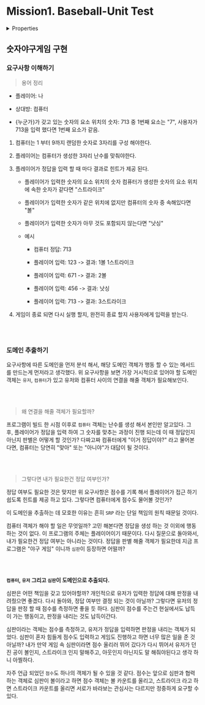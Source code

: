 # Mission1. Baseball-Unit Test

<details>

<summary>Properties</summary>

:pencil:2024.08.23

:computer: [source\_code](https://github.com/LeeJuHwan/java-baseball/tree/mission2-jhlee/src/main/java)

</details>

## 숫자야구게임 구현


### 요구사항 이해하기


> 용어 정리

- 플레이어: 나

- 상대방: 컴퓨터

- {누군가}가 갖고 있는 숫자의 요소 위치의 숫자: 713 중 1번째 요소는 "7", 사용자가 713을 입력 했다면 1번째 요소가 같음.

1. 컴퓨터는 1 부터 9까지 랜덤한 숫자로 3자리를 구성 해야한다.

2. 플레이어는 컴퓨터가 생성한 3자리 난수를 맞춰야한다.

3. 플레이어가 정답을 입력 할 때 마다 결과로 힌트가 제공 된다.

    - 플레이어가 입력한 숫자의 요소 위치의 숫자 컴퓨터가 생성한 숫자의 요소 위치에 속한  숫자가 같다면 "스트라이크"

    - 플레이어가 입력한 숫자가 같은 위치에 없지만 컴퓨터의 숫자 중 속해있다면 "볼"

    - 플레이어가 입력한 숫자가 아무 것도 포함되지 않는다면 "낫싱"

    - 예시
        - 컴퓨터 정답: 713

        - 플레이어 입력: 123 -> 결과: 1볼 1스트라이크

        - 플레이어 입력: 671 -> 결과: 2볼

        - 플레이어 입력: 456 -> 결과: 낫싱

        - 플레이어 입력: 713 -> 결과: 3스트라이크

4. 게임이 종료 되면 다시 실행 할지, 완전히 종료 할지 사용자에게 입력을 받는다.

<br></br>

### 도메인 추출하기

요구사항에 따른 도메인을 먼저 분석 해서, 해당 도메인 객체가 행동 할 수 있는 메서드를 만드는게 먼저라고 생각했다. 위 요구사항을 보면 가장 거시적으로 있어야 할 도메인 객체는 `유저`, `컴퓨터`가 있고 유저와 컴퓨터 사이의 연결을 해줄 객체가 필요해보인다.

<br></br>

> 왜 연결을 해줄 객체가 필요할까?

프로그램이 빌드 한 시점 이후로 `컴퓨터` 객체는 난수를 생성 해서 본인만 알고있다. 그 후, 플레이어가 정답을 입력 하여 그 숫자를 맞추는 과정이 진행 되는데 이 때 정답인지 아닌지 판별은 어떻게 할 것인가? 다짜고짜 컴퓨터에게 "이거 정답이야?" 라고 물어본다면, 컴퓨터는 당연히 "맞아" 또는 "아니야"가 대답이 될 것이다.

<br></br>

> 그렇다면 내가 필요한건 정답 여부인가?

정답 여부도 필요한 것은 맞지만 위 요구사항은 점수를 기록 해서 플레이어가 접근 하기 쉽도록 힌트를 제공 하고 있다. 그렇다면 컴퓨터에게 점수도 물어볼 것인가?

이 도메인을 추출하는 데 모호한 이유는 흔히 `SRP` 라는 단일 책임의 원칙 때문일 것이다.

컴퓨터 객체가 해야 할 일은 무엇일까? 고민 해본다면 정답을 생성 하는 것 이외에 행동 하는 것이 없다. 이 프로그램의 주체는 플레이어이기 때문이다.
다시 질문으로 돌아와서, 내가 필요한건 정답 여부는 아니라는 것이다. 정답을 판별 해줄 객체가 필요한데 지금 프로그램은 "야구 게임" 이니까 `심판`이 등장하면 어떨까?

<br></br>

**`컴퓨터`, `유저` 그리고 `심판`이 도메인으로 추출되다.**

심판은 어떤 책임을 갖고 있어야할까? 개인적으로 유저가 입력한 정답에 대해 판정을 내려줬으면 좋겠다. 다시 돌아와, 정답 여부만 결정 되는 것이 아닐까?
그렇다면 유저의 정답을 판정 할 때 점수를 측정하면 좋을 듯 하다. 심판이 점수를 주는건 현실에서도 납득이 가는 행동이고, 판정을 내리는 것도 납득이간다.

심판이라는 객체는 점수를 측정하고, 유저가 정답을 입력하면 판정을 내리는 객체가 되었다. 심판이 혼자 힘들게 점수도 입력하고 게임도 진행하고 하면 너무 많은 일을 준 것 아닐까? 내가 만약 게임 속 심판이라면 점수 올리러 뛰어 갔다가 다시 뛰어서 유저가 던진 공이 볼인지, 스트라이크 인지 말해주고, 아웃인지 아닌지도 말 해줘야된다고 생각 하니 아찔하다.

자주 언급 되었던 `점수`도 하나의 객체가 될 수 있을 것 같다. 점수는 앞으로 심판과 협력하는 객체로 심판이 볼이라고 하면 점수 객체는 볼 카운트를 올리고, 스트라이크 라고 하면 스트라이크 카운트를 올리면 서로가 바라보는 관심사는 다르지만 정중하게 요구할 수 있다.

